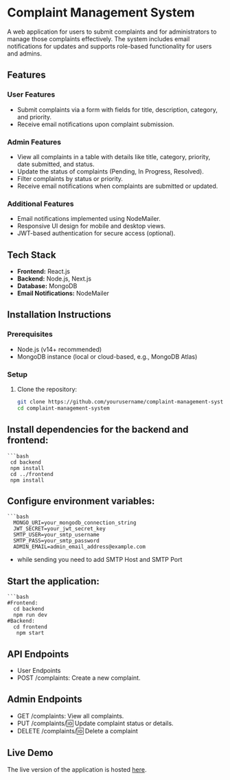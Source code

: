 # Complaint Management System  

A web application for users to submit complaints and for administrators to manage those complaints effectively. The system includes email notifications for updates and supports role-based functionality for users and admins.  

## Features  
### User Features  
- Submit complaints via a form with fields for title, description, category, and priority.  
- Receive email notifications upon complaint submission.  

### Admin Features  
- View all complaints in a table with details like title, category, priority, date submitted, and status.  
- Update the status of complaints (Pending, In Progress, Resolved).  
- Filter complaints by status or priority.  
- Receive email notifications when complaints are submitted or updated.  

### Additional Features  
- Email notifications implemented using NodeMailer.  
- Responsive UI design for mobile and desktop views.  
- JWT-based authentication for secure access (optional).  

## Tech Stack  
- **Frontend:** React.js  
- **Backend:** Node.js, Next.js  
- **Database:** MongoDB  
- **Email Notifications:** NodeMailer  

## Installation Instructions  

### Prerequisites  
- Node.js (v14+ recommended)  
- MongoDB instance (local or cloud-based, e.g., MongoDB Atlas)  

### Setup  
1. Clone the repository:  
   ```bash  
   git clone https://github.com/yourusername/complaint-management-system.git  
   cd complaint-management-system

## Install dependencies for the backend and frontend:
    ```bash
     cd backend  
     npm install  
     cd ../frontend  
     npm install
## Configure environment variables:
    ```bash
      MONGO_URI=your_mongodb_connection_string  
      JWT_SECRET=your_jwt_secret_key  
      SMTP_USER=your_smtp_username  
      SMTP_PASS=your_smtp_password  
      ADMIN_EMAIL=admin_email_address@example.com 
  - while sending you need to add SMTP Host and SMTP Port
## Start the application:
    ```bash
    #Frontend:
      cd backend  
      npm run dev  
    #Backend:
      cd frontend  
       npm start  
## API Endpoints
  - User Endpoints
  - POST /complaints: Create a new complaint.
## Admin Endpoints
  - GET /complaints: View all complaints.
  - PUT /complaints/:id: Update complaint status or details.
  - DELETE /complaints/:id: Delete a complaint

## Live Demo  
The live version of the application is hosted [here](https://complaint-management-system-sa59.vercel.app/login).  


      


  
